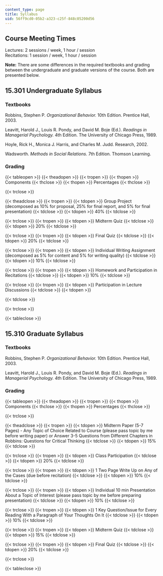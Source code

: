 ```yaml
---
content_type: page
title: Syllabus
uid: 56ff9cd0-05b2-a323-c25f-848c05200d56
---
```


Course Meeting Times
--------------------

Lectures: 2 sessions / week, 1 hour / session  
Recitations: 1 session / week, 1 hour / session

**Note:** There are some differences in the required textbooks and grading between the undergraduate and graduate versions of the course. Both are presented below.

15.301 Undergraduate Syllabus
-----------------------------

### Textbooks

Robbins, Stephen P. _Organizational Behavior._ 10th Edition. Prentice Hall, 2003.

Leavitt, Harold J., Louis R. Pondy, and David M. Boje (Ed.). _Readings in Managerial Psychology._ 4th Edition. The University of Chicago Press, 1989.

Hoyle, Rick H., Monica J. Harris, and Charles M. Judd. Research, 2002.

Wadsworth. _Methods in Social Relations._ 7th Edition. Thomson Learning.

### Grading

{{< tableopen >}}
{{< theadopen >}}
{{< tropen >}}
{{< thopen >}}
Components
{{< thclose >}}
{{< thopen >}}
Percentages
{{< thclose >}}

{{< trclose >}}

{{< theadclose >}}
{{< tropen >}}
{{< tdopen >}}
Group Project (decomposed as 10% for proposal, 25% for final report, and 5% for final presentation)
{{< tdclose >}}
{{< tdopen >}}
40%
{{< tdclose >}}

{{< trclose >}}
{{< tropen >}}
{{< tdopen >}}
Midterm Quiz
{{< tdclose >}}
{{< tdopen >}}
20%
{{< tdclose >}}

{{< trclose >}}
{{< tropen >}}
{{< tdopen >}}
Final Quiz
{{< tdclose >}}
{{< tdopen >}}
20%
{{< tdclose >}}

{{< trclose >}}
{{< tropen >}}
{{< tdopen >}}
Individual Writing Assignment (decomposed as 5% for content and 5% for writing quality)
{{< tdclose >}}
{{< tdopen >}}
10%
{{< tdclose >}}

{{< trclose >}}
{{< tropen >}}
{{< tdopen >}}
Homework and Participation in Recitations
{{< tdclose >}}
{{< tdopen >}}
10%
{{< tdclose >}}

{{< trclose >}}
{{< tropen >}}
{{< tdopen >}}
Participation in Lecture Discussions
{{< tdclose >}}
{{< tdopen >}}

{{< tdclose >}}

{{< trclose >}}

{{< tableclose >}}

  

15.310 Graduate Syllabus
------------------------

### Textbooks

Robbins, Stephen P. _Organizational Behavior._ 10th Edition. Prentice Hall, 2003.

Leavitt, Harold J., Louis R. Pondy, and David M. Boje (Ed.). _Readings in Managerial Psychology._ 4th Edition. The University of Chicago Press, 1989.

### Grading

{{< tableopen >}}
{{< theadopen >}}
{{< tropen >}}
{{< thopen >}}
Components
{{< thclose >}}
{{< thopen >}}
Percentages
{{< thclose >}}

{{< trclose >}}

{{< theadclose >}}
{{< tropen >}}
{{< tdopen >}}
Midterm Paper (5-7 Pages) - Any Topic of Choice Related to Course (please pass topic by me before writing paper) or Answer 3-5 Questions from Different Chapters in Robbins: Questions for Critical Thinking
{{< tdclose >}}
{{< tdopen >}}
15%
{{< tdclose >}}

{{< trclose >}}
{{< tropen >}}
{{< tdopen >}}
Class Participation
{{< tdclose >}}
{{< tdopen >}}
20%
{{< tdclose >}}

{{< trclose >}}
{{< tropen >}}
{{< tdopen >}}
1 Two Page Write Up on Any of the Cases (due before recitation)
{{< tdclose >}}
{{< tdopen >}}
10%
{{< tdclose >}}

{{< trclose >}}
{{< tropen >}}
{{< tdopen >}}
Individual 10 min Presentation About a Topic of Interest (please pass topic by me before preparing presentation)
{{< tdclose >}}
{{< tdopen >}}
10%
{{< tdclose >}}

{{< trclose >}}
{{< tropen >}}
{{< tdopen >}}
1 Key Question/Issue for Every Reading With a Paragraph of Your Thoughts On It
{{< tdclose >}}
{{< tdopen >}}
10%
{{< tdclose >}}

{{< trclose >}}
{{< tropen >}}
{{< tdopen >}}
Midterm Quiz
{{< tdclose >}}
{{< tdopen >}}
15%
{{< tdclose >}}

{{< trclose >}}
{{< tropen >}}
{{< tdopen >}}
Final Quiz
{{< tdclose >}}
{{< tdopen >}}
20%
{{< tdclose >}}

{{< trclose >}}

{{< tableclose >}}
